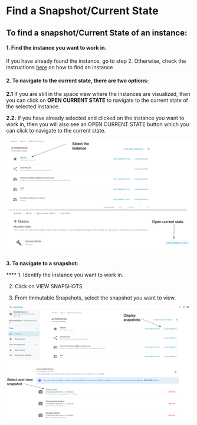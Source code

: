 # Find a Snapshot/Current State

## To find a snapshot/Current State of an instance:

#### 1. Find the instance you want to work in.

If you have already found the instance, go to step 2. Otherwise, check the instructions [here](find-an-instance.md) on how to find an instance

#### 2. To navigate to the current state, there are two options:

**2.1**  If you are still in the space view where the instances are visualized, then you can click on **OPEN CURRENT STATE** to navigate to the current state of the selected instance.

**2.2.** If you have already selected and clicked on the instance you want to work in, then you will also see an OPEN CURRENT STATE button which you can click to navigate to the current state.

![](../../.gitbook/assets/screen-shot-2019-09-25-at-4.32.51-pm-2.png)

**3. To navigate to a snapshot:**

 ****  1. Identify the instance you want to work in.

   2. Click on VIEW SNAPSHOTS

   3. From Immutable Snapshots, select the snapshot you want to view.

![](../../.gitbook/assets/screen-shot-2019-09-25-at-4.39.33-pm-2.png)



